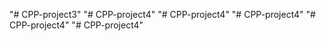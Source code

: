 "# CPP-project3" 
"# CPP-project4" 
"# CPP-project4" 
"# CPP-project4" 
"# CPP-project4" 
"# CPP-project4" 
